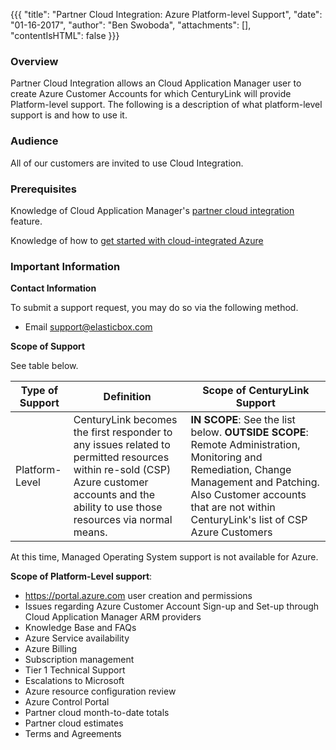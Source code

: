 {{{
  "title": "Partner Cloud Integration: Azure Platform-level Support",
  "date": "01-16-2017",
  "author": "Ben Swoboda",
  "attachments": [],
  "contentIsHTML": false
}}}

### Overview

Partner Cloud Integration allows an Cloud Application Manager user to create Azure Customer Accounts for which CenturyLink will provide Platform-level support. The following is a description of what platform-level support is and how to use it.


### Audience

All of our customers are invited to use Cloud Integration.

### Prerequisites

Knowledge of Cloud Application Manager's [partner cloud integration](./partner-cloud-integration.md) feature.

Knowledge of how to [get started with cloud-integrated Azure](./partner-cloud-integration-azure-new.md)

### Important Information

**Contact Information**

To submit a support request, you may do so via the following method.

* Email support@elasticbox.com


**Scope of Support**

See table below.

Type of Support | Definition | Scope of CenturyLink Support
--- | --- | ---
Platform-Level | CenturyLink becomes the first responder to any issues related to permitted resources within re-sold (CSP) Azure customer accounts and the ability to use those resources via normal means. | **IN SCOPE**: See the list below. **OUTSIDE SCOPE**: Remote Administration, Monitoring and Remediation, Change Management and Patching. Also Customer accounts that are not within CenturyLink's list of CSP Azure Customers

At this time, Managed Operating System support is not available for Azure.

**Scope of Platform-Level support**:

  * https://portal.azure.com user creation and permissions
  * Issues regarding Azure Customer Account Sign-up and Set-up through Cloud Application Manager ARM providers
  * Knowledge Base and FAQs
  * Azure Service availability
  * Azure Billing
  * Subscription management
  * Tier 1 Technical Support
  * Escalations to Microsoft
  * Azure resource configuration review
  * Azure Control Portal
  * Partner cloud month-to-date totals
  * Partner cloud estimates
  * Terms and Agreements
